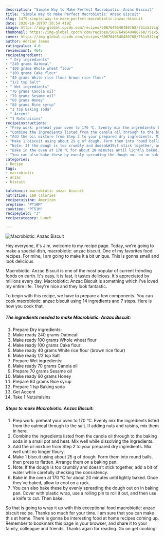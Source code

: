 ```yaml
---
description: "Simple Way to Make Perfect Macrobiotic: Anzac Biscuit"
title: "Simple Way to Make Perfect Macrobiotic: Anzac Biscuit"
slug: 1479-simple-way-to-make-perfect-macrobiotic-anzac-biscuit
date: 2020-10-18T07:38:54.419Z
image: https://img-global.cpcdn.com/recipes/5087649640480768/751x532cq70/macrobiotic-anzac-biscuit-recipe-main-photo.jpg
thumbnail: https://img-global.cpcdn.com/recipes/5087649640480768/751x532cq70/macrobiotic-anzac-biscuit-recipe-main-photo.jpg
cover: https://img-global.cpcdn.com/recipes/5087649640480768/751x532cq70/macrobiotic-anzac-biscuit-recipe-main-photo.jpg
author: Adrian James
ratingvalue: 4.6
reviewcount: 4645
recipeingredient:
- " Dry ingredients"
- "240 grams Oatmeal"
- "100 grams Whole wheat flour"
- "100 grams Cake flour"
- "40 grams White rice flour brown rice flour"
- "1/2 tsp Salt"
- " Wet ingredients"
- "70 grams Canola oil"
- "70 grams Sesame oil"
- "60 grams Honey"
- "80 grams Rice syrup"
- "1 tsp Baking soda"
- " Accent"
- "1 Nutsraisins"
recipeinstructions:
- "Prep work: preheat your oven to 170 ℃. Evenly mix the ingredients listed from the oatmeal through to the salt. If adding nuts and raisins, mix them in here."
- "Combine the ingredients listed from the canola oil through to the baking soda in a small pot and heat. Mix well while dissolving the ingredients."
- "Add the oil mixture from Step 2 to your prepared dry ingredients. Mix well until no longer floury."
- "Make 1 biscuit using about 25 g of dough. Form them into round balls, then press to flatten. Arrange them on a baking pan."
- "Note: If the dough is too crumbly and doesn&#39;t stick together, add a bit of water while carefully checking the consistency."
- "Bake in the oven at 170 ℃ for about 20 minutes until lightly baked. Once they&#39;ve baked, allow to cool on a rack."
- "You can also bake these by evenly spreading the dough out on in baking pan. Cover with plastic wrap, use a rolling pin to roll it out, and then use a knife to cut. Then bake."
categories:
- Recipe
tags:
- macrobiotic
- anzac
- biscuit

katakunci: macrobiotic anzac biscuit 
nutrition: 168 calories
recipecuisine: American
preptime: "PT10M"
cooktime: "PT51M"
recipeyield: "3"
recipecategory: Lunch

---
```



![Macrobiotic: Anzac Biscuit](https://img-global.cpcdn.com/recipes/5087649640480768/751x532cq70/macrobiotic-anzac-biscuit-recipe-main-photo.jpg)

Hey everyone, it's Jim, welcome to my recipe page. Today, we're going to make a special dish, macrobiotic: anzac biscuit. One of my favorites food recipes. For mine, I am going to make it a bit unique. This is gonna smell and look delicious.



Macrobiotic: Anzac Biscuit is one of the most popular of current trending foods on earth. It's easy, it is fast, it tastes delicious. It's appreciated by millions every day. Macrobiotic: Anzac Biscuit is something which I've loved my entire life. They're nice and they look fantastic.


To begin with this recipe, we have to prepare a few components. You can cook macrobiotic: anzac biscuit using 14 ingredients and 7 steps. Here is how you cook that.

<!--inarticleads1-->

##### The ingredients needed to make Macrobiotic: Anzac Biscuit:

1. Prepare  Dry ingredients:
1. Make ready 240 grams Oatmeal
1. Make ready 100 grams Whole wheat flour
1. Make ready 100 grams Cake flour
1. Make ready 40 grams White rice flour (brown rice flour)
1. Make ready 1/2 tsp Salt
1. Prepare  Wet ingredients:
1. Make ready 70 grams Canola oil
1. Prepare 70 grams Sesame oil
1. Make ready 60 grams Honey
1. Prepare 80 grams Rice syrup
1. Prepare 1 tsp Baking soda
1. Get  Accent
1. Take 1 Nuts/raisins




<!--inarticleads2-->

##### Steps to make Macrobiotic: Anzac Biscuit:

1. Prep work: preheat your oven to 170 ℃. Evenly mix the ingredients listed from the oatmeal through to the salt. If adding nuts and raisins, mix them in here.
1. Combine the ingredients listed from the canola oil through to the baking soda in a small pot and heat. Mix well while dissolving the ingredients.
1. Add the oil mixture from Step 2 to your prepared dry ingredients. Mix well until no longer floury.
1. Make 1 biscuit using about 25 g of dough. Form them into round balls, then press to flatten. Arrange them on a baking pan.
1. Note: If the dough is too crumbly and doesn&#39;t stick together, add a bit of water while carefully checking the consistency.
1. Bake in the oven at 170 ℃ for about 20 minutes until lightly baked. Once they&#39;ve baked, allow to cool on a rack.
1. You can also bake these by evenly spreading the dough out on in baking pan. Cover with plastic wrap, use a rolling pin to roll it out, and then use a knife to cut. Then bake.




So that is going to wrap it up with this exceptional food macrobiotic: anzac biscuit recipe. Thanks so much for your time. I am sure that you can make this at home. There is gonna be interesting food at home recipes coming up. Remember to bookmark this page in your browser, and share it to your family, colleague and friends. Thanks again for reading. Go on get cooking!
